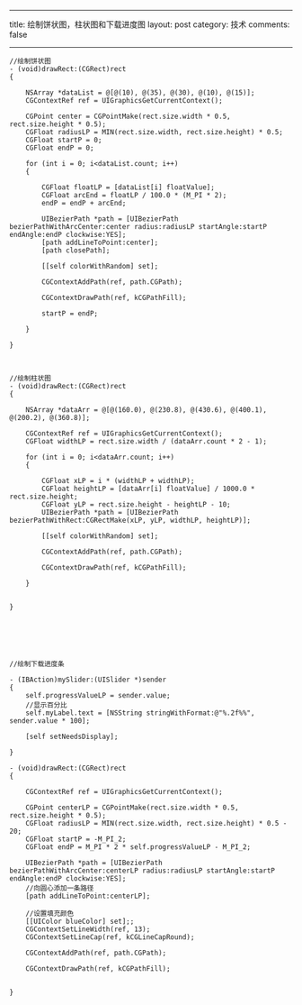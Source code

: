 ---
 
 title: 绘制饼状图，柱状图和下载进度图
 layout: post
 category: 技术
 comments: false
 
 ---
 
 
 	//绘制饼状图
 	- (void)drawRect:(CGRect)rect
	{
	    
	    NSArray *dataList = @[@(10), @(35), @(30), @(10), @(15)];
	    CGContextRef ref = UIGraphicsGetCurrentContext();
	    
	    CGPoint center = CGPointMake(rect.size.width * 0.5, rect.size.height * 0.5);
	    CGFloat radiusLP = MIN(rect.size.width, rect.size.height) * 0.5;
	    CGFloat startP = 0;
	    CGFloat endP = 0;
	
	    for (int i = 0; i<dataList.count; i++)
	    {
	        
	        CGFloat floatLP = [dataList[i] floatValue];
	        CGFloat arcEnd = floatLP / 100.0 * (M_PI * 2);
	        endP = endP + arcEnd;
	        
	        UIBezierPath *path = [UIBezierPath bezierPathWithArcCenter:center radius:radiusLP startAngle:startP endAngle:endP clockwise:YES];
	        [path addLineToPoint:center];
	        [path closePath];
	
	        [[self colorWithRandom] set];
	        
	        CGContextAddPath(ref, path.CGPath);
	        
	        CGContextDrawPath(ref, kCGPathFill);
	        
	        startP = endP;
	        
	    }
	
	}
	
	
	
	//绘制柱状图
	- (void)drawRect:(CGRect)rect
	{
	    
	    NSArray *dataArr = @[@(160.0), @(230.8), @(430.6), @(400.1), @(200.2), @(360.8)];
	    
	    CGContextRef ref = UIGraphicsGetCurrentContext();
	    CGFloat widthLP = rect.size.width / (dataArr.count * 2 - 1);
	    
	    for (int i = 0; i<dataArr.count; i++)
	    {
	        
	        CGFloat xLP = i * (widthLP + widthLP);
	        CGFloat heightLP = [dataArr[i] floatValue] / 1000.0 * rect.size.height;
	        CGFloat yLP = rect.size.height - heightLP - 10;
	        UIBezierPath *path = [UIBezierPath bezierPathWithRect:CGRectMake(xLP, yLP, widthLP, heightLP)];
	        
	        [[self colorWithRandom] set];
	        
	        CGContextAddPath(ref, path.CGPath);
	        
	        CGContextDrawPath(ref, kCGPathFill);
	        
	    }
	
	    
	}
	
	
	
	
	
	
	//绘制下载进度条
	
	- (IBAction)mySlider:(UISlider *)sender
	{
	    self.progressValueLP = sender.value;
	    //显示百分比
	    self.myLabel.text = [NSString stringWithFormat:@"%.2f%%", sender.value * 100];
	    
	    [self setNeedsDisplay];
	    
	}
	
	- (void)drawRect:(CGRect)rect
	{
	    
	    CGContextRef ref = UIGraphicsGetCurrentContext();
	    
	    CGPoint centerLP = CGPointMake(rect.size.width * 0.5, rect.size.height * 0.5);
	    CGFloat radiusLP = MIN(rect.size.width, rect.size.height) * 0.5 - 20;
	    CGFloat startP = -M_PI_2;
	    CGFloat endP = M_PI * 2 * self.progressValueLP - M_PI_2;
	    
	    UIBezierPath *path = [UIBezierPath bezierPathWithArcCenter:centerLP radius:radiusLP startAngle:startP endAngle:endP clockwise:YES];
	    //向圆心添加一条路径
	    [path addLineToPoint:centerLP];
	
	    //设置填充颜色
	    [[UIColor blueColor] set];;
	    CGContextSetLineWidth(ref, 13);
	    CGContextSetLineCap(ref, kCGLineCapRound);
	    
	    CGContextAddPath(ref, path.CGPath);
	    
	    CGContextDrawPath(ref, kCGPathFill);
	    
	    
	}
